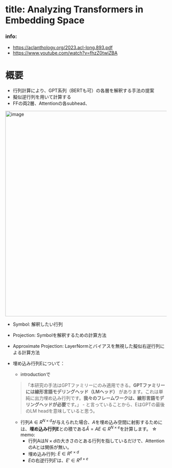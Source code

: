 # title: Analyzing Transformers in Embedding Space

### info:
- https://aclanthology.org/2023.acl-long.893.pdf
- https://www.youtube.com/watch?v=fhzZ0twiZBA

# 概要
- 行列計算により、GPT系列（BERTも可）の各層を解釈する手法の提案
- 擬似逆行列を用いて計算する
- FFの両2層、Attentionの各subhead、




<img width="640" alt="image" src="https://github.com/yomoginna/paper-survey/assets/98722875/74dbe1cb-e881-4817-a1dd-00c8d0ddde36">

- Symbol: 解釈したい行列
- Projection: Symbolを解釈するための計算方法
- Approximate Projection: LayerNormとバイアスを無視した擬似右逆行列による計算方法

- 埋め込み行列Eについて：
	- introductionで
	>	「本研究の手法はGPTファミリーにのみ適用できる。**GPTファミリーには線形言語モデリングヘッド（LMヘッド）** があります。これは単純に出力埋め込み行列です。**我々のフレームワークは、線形言語モデリングヘッドが必要**です。」
		- と言っていることから、EはGPTの最後のLM headを意味していると思う。

	- 行列$A ∈ R^{N ×d}$が与えられた場合、$A$を埋め込み空間に射影するためには、**埋め込み行列E**との積である$\hat{A} = AE ∈ R^{N ×e}$を計算します。
		☆ memo: 
		- 行列Aは$N\times d$の大きさのとある行列を指しているだけで、AttentionのAとは関係が無い。
		- 埋め込み行列: $E\in R^{e \times d}$
		- $E$の右逆行列$E'$は、$E'\in R^{d\times e}$



